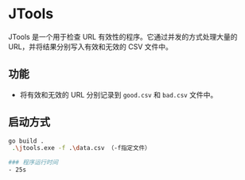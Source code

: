 # JTools
JTools 是一个用于检查 URL 有效性的程序。它通过并发的方式处理大量的 URL，并将结果分别写入有效和无效的 CSV 文件中。

## 功能
- 将有效和无效的 URL 分别记录到 `good.csv` 和 `bad.csv` 文件中。

## 启动方式

```bash
go build .
 .\jtools.exe -f .\data.csv （-f指定文件）

### 程序运行时间
- 25s